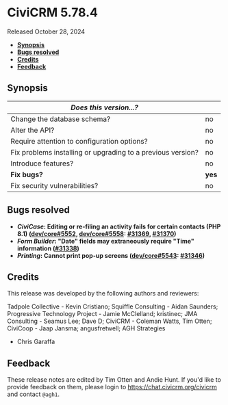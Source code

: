 # CiviCRM 5.78.4

Released October 28, 2024

- **[Synopsis](#synopsis)**
- **[Bugs resolved](#bugs)**
- **[Credits](#credits)**
- **[Feedback](#feedback)**

## <a name="synopsis"></a>Synopsis

| *Does this version...?*                                         |          |
| --------------------------------------------------------------- | -------- |
| Change the database schema?                                     | no       |
| Alter the API?                                                  | no       |
| Require attention to configuration options?                     | no       |
| Fix problems installing or upgrading to a previous version?     | no       |
| Introduce features?                                             | no       |
| **Fix bugs?**                                                   | **yes**  |
| Fix security vulnerabilities?                                   | no       |

## <a name="bugs"></a>Bugs resolved

* **_CiviCase_: Editing or re-filing an activity fails for certain contacts (PHP 8.1) ([dev/core#5552](https://lab.civicrm.org/dev/core/-/issues/5552), [dev/core#5558](https://lab.civicrm.org/dev/core/-/issues/5558): [#31369](https://github.com/civicrm/civicrm-core/pull/31369), [#31370](https://github.com/civicrm/civicrm-core/pull/31370))**
* **_Form Builder_: "Date" fields may extraneously require "Time" information ([#31338](https://github.com/civicrm/civicrm-core/pull/31338))**
* **_Printing_: Cannot print pop-up screens ([dev/core#5543](https://lab.civicrm.org/dev/core/-/issues/5543): [#31346](https://github.com/civicrm/civicrm-core/pull/31346))**

## <a name="credits"></a>Credits

This release was developed by the following authors and reviewers:

Tadpole Collective - Kevin Cristiano; Squiffle Consulting - Aidan Saunders; Progressive
Technology Project - Jamie McClelland; kristinec; JMA Consulting - Seamus Lee; Dave D;
CiviCRM - Coleman Watts, Tim Otten; CiviCoop - Jaap Jansma; angusfretwell; AGH Strategies
- Chris Garaffa

## <a name="feedback"></a>Feedback

These release notes are edited by Tim Otten and Andie Hunt.  If you'd like to
provide feedback on them, please login to https://chat.civicrm.org/civicrm and
contact `@agh1`.
